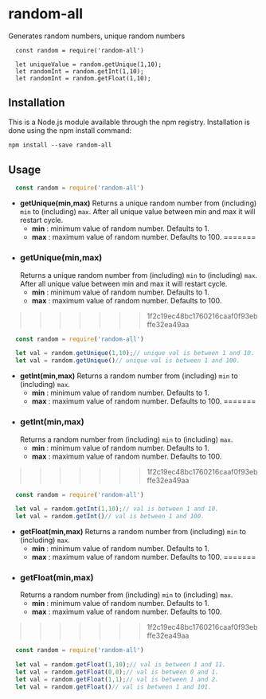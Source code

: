 # random-all
Generates random numbers, unique random numbers
```mardown
  const random = require('random-all')
  
  let uniqueValue = random.getUnique(1,10);
  let randomInt = random.getInt(1,10);
  let randomInt = random.getFloat(1,10);
```

## Installation
This is a Node.js module available through the npm registry.
Installation is done using the npm install command:
```markdown
npm install --save random-all
```

## Usage
```javascript
  const random = require('random-all')
```
-  **getUnique(min,max)**
  Returns a unique random number from (including) `min` to (including) `max`.  After all unique value between min and max it will restart
  cycle.
      * **min** : minimum value of random number. Defaults to 1.
      * **max** : maximum value of random number. Defaults to 100.
=======
- ### getUnique(min,max)
  Returns a unique random number from (including) `min` to (including) `max`.  After all unique value between min and max it will restart
  cycle.
  * **min** : minimum value of random number. Defaults to 1.
  * **max** : maximum value of random number. Defaults to 100.
>>>>>>> 1f2c19ec48bc1760216caaf0f93ebffe32ea49aa
  
  ```javascript
    const random = require('random-all')

    let val = random.getUnique(1,10);// unique val is between 1 and 10.
    let val = random.getUnique()// unique val is between 1 and 100.

  ```
  
-  **getInt(min,max)**
  Returns a random number from (including) `min` to (including) `max`.
      * **min** : minimum value of random number. Defaults to 1.
      * **max** : maximum value of random number. Defaults to 100.
=======
- ### getInt(min,max)
  Returns a random number from (including) `min` to (including) `max`.
  * **min** : minimum value of random number. Defaults to 1.
  * **max** : maximum value of random number. Defaults to 100.
>>>>>>> 1f2c19ec48bc1760216caaf0f93ebffe32ea49aa
  
  ```javascript
    const random = require('random-all')

    let val = random.getInt(1,10);// val is between 1 and 10.
    let val = random.getInt()// val is between 1 and 100.

  ```
-  **getFloat(min,max)**
  Returns a random number from (including) `min` to (including) `max`.
      * **min** : minimum value of random number. Defaults to 1.
      * **max** : maximum value of random number. Defaults to 100.
=======
- ### getFloat(min,max)
  Returns a random number from (including) `min` to (including) `max`.
  * **min** : minimum value of random number. Defaults to 1.
  * **max** : maximum value of random number. Defaults to 100.
>>>>>>> 1f2c19ec48bc1760216caaf0f93ebffe32ea49aa
  
  ```javascript
    const random = require('random-all')

    let val = random.getFloat(1,10);// val is between 1 and 11.
    let val = random.getFloat(0,0);// val is between 0 and 1.
    let val = random.getFloat(1,1);// val is between 1 and 2.
    let val = random.getFloat()// val is between 1 and 101.

  ```
